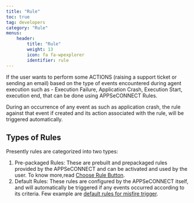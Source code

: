 ```yaml
---
title: "Rule"
toc: true
tag: developers
category: "Rule"
menus: 
    header:
        title: "Rule"
        weight: 13
        icon: fa fa-wpexplorer
        identifier: rule
---
```


If the user wants to perform some ACTIONS (raising a support ticket or sending an email) based on the type 
of events encountered during agent execution such as - Execution Failure, Application Crash, Execution Start, 
execution end, that can be done using APPSeCONNECT Rules. 

During an occurrence of any event as such as application crash, the rule against that event 
if created and its action associated with the rule, will be triggered automatically.


## Types of Rules

Presently rules are categorized into two types:

1.	Pre-packaged Rules: These are prebuilt and prepackaged rules provided by the APPSeCONNECT and can be activated and used
    by the user. To know more,read [Choose Rule Button](). 
2.	Default Rules: These rules are configured by the APPSeCONNECT itself, and will automatically be 
    triggered if any events occurred according to its criteria. 
    Few example are [default rules for misfire trigger]().



